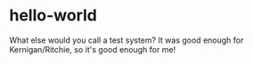 # hello-world
What else would you call a test system? It was good enough for Kernigan/Ritchie, so it's good enough for me!
